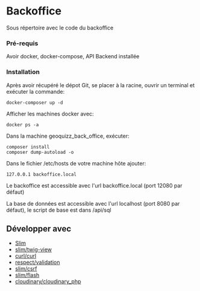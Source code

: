 # Backoffice

Sous répertoire avec le code du backoffice

### Pré-requis

Avoir docker, docker-compose, API Backend installée

### Installation

Après avoir récupéré le dépot Git, se placer à la racine, ouvrir un terminal et exécuter la commande: 
```
docker-composer up -d
```
Afficher les machines docker avec:
```
docker ps -a
```
Dans la machine geoquizz_back_office, exécuter:
```
composer install
composer dump-autoload -o
```
Dans le fichier /etc/hosts de votre machine hôte ajouter:
```
127.0.0.1 backoffice.local
```
Le backoffice est accessible avec l'url backoffice.local (port 12080 par défaut)

La base de données est accessible avec l'url localhost (port 8080 par défaut), le script de base est dans /api/sql

## Développer avec

* [Slim](https://packagist.org/packages/slim/slim)
* [slim/twig-view](https://packagist.org/packages/slim/twig-view)
* [curl/curl](https://packagist.org/packages/curl/curl)
* [respect/validation](https://packagist.org/packages/respect/validation)
* [slim/csrf](https://packagist.org/packages/slim/csrf)
* [slim/flash](https://packagist.org/packages/slim/flash)
* [cloudinary/cloudinary_php](https://packagist.org/packages/cloudinary/cloudinary_php)
